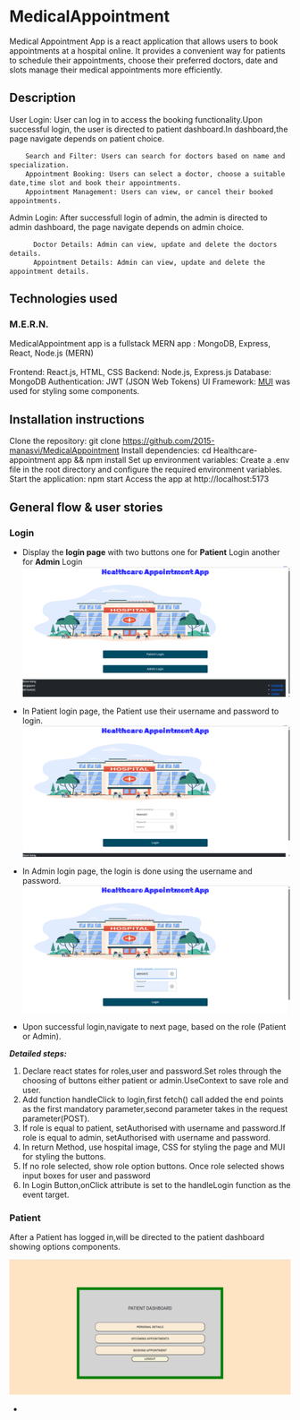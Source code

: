 # MedicalAppointment

Medical Appointment App is a react application that allows users to book appointments at a hospital online. It provides a convenient way for patients to schedule their appointments, choose their preferred doctors, date and slots manage their medical appointments more efficiently.
<br />

## **Description**

User Login: User can log in to access the booking functionality.Upon successful login, the user is directed to patient dashboard.In dashboard,the page navigate depends on patient choice.

        Search and Filter: Users can search for doctors based on name and specialization.
        Appointment Booking: Users can select a doctor, choose a suitable date,time slot and book their appointments.
        Appointment Management: Users can view, or cancel their booked appointments.

Admin Login: After successfull login of admin, the admin is directed to admin dashboard, the page navigate depends on admin choice.

          Doctor Details: Admin can view, update and delete the doctors details.
          Appointment Details: Admin can view, update and delete the appointment details.

## **Technologies used**

### M.E.R.N.

MedicalAppointment app is a fullstack MERN app : MongoDB, Express, React, Node.js (MERN) <br/>
<br/>
Frontend: React.js, HTML, CSS
Backend: Node.js, Express.js
Database: MongoDB
Authentication: JWT (JSON Web Tokens)
UI Framework: [MUI](https://mui.com/) was used for styling some components.

## Installation instructions

Clone the repository: git clone https://github.com/2015-manasvi/MedicalAppointment
Install dependencies: cd Healthcare-appointment app && npm install
Set up environment variables: Create a .env file in the root directory and configure the required environment variables.
Start the application: npm start
Access the app at http://localhost:5173

## General flow & user stories

### Login

- Display the **login page** with two buttons one for **Patient** Login another for **Admin** Login
  ![Main Login page](frontend\public\readme\LoginPage.png "Login page")

- In Patient login page, the Patient use their username and password to login.
  ![Patient Login page](frontend\public\readme\PatientLogin.png "Patient Login page")
- In Admin login page, the login is done using the username and password.
  ![Admin Login page](frontend\public\readme\AdminLogin.png "Admin Login page")

- Upon successful login,navigate to next page, based on the role (Patient or Admin).
  ​<br/>

**_Detailed steps:​_**

1. Declare react states for roles,user and password.Set roles through the choosing of buttons either patient or admin.UseContext to save role and user. <br/>
2. Add function handleClick to login,first fetch() call added the end points as the first mandatory parameter,second parameter takes in the request parameter(POST). <br/>
3. If role is equal to patient, setAuthorised with username and password.If role is equal to admin, setAuthorised with username and password.<br/>
4. In return Method, use hospital image, CSS for styling the page and MUI for styling the buttons.<br/>
5. If no role selected, show role option buttons. Once role selected shows input boxes for user and password<br/>
6. In Login Button,onClick attribute is set to the handleLogin function as the event target.<br/>

### Patient

After a Patient has logged in,will be directed to the patient dashboard showing options components.

![Patient Dashboard](frontend\public\readme\PatientDashboard.png)

-
